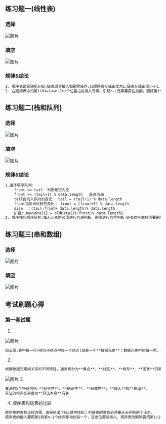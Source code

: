 ## 练习题一(线性表)

### 选择
![图片](./img/28.png)
### 填空
![图片](./img/29.png)

### 规律&结论
```txt
1. 顺序表适合随机存取,链表适合插入和删除操作;且顺序表存储密度为1,链表存储密度小于1.
2. 在顺序表中的第i(0<=i<=n-1>)个位置之前插入元素，引起n-i元素需要往后挪，删除第i个位置的元素，引起n-i-1个元素向前挪。
```
## 练习题二(栈和队列)
### 选择
![图片](./img/30.png)
### 填空
![图片](./img/31.png)

### 规律&结论
```txt
1.循环顺序队列:
    front == tail  判断是否为空
    front == (tail+1) % data.length   是否为满
    tail指向入队时的变化： tail = (tail+1) % data.length
    front指向出队时的变化： front = (front+1) % data.length
    size  ：(tail-front+ data.length)% data.length
    扩容: newData[i] = oldData[(i+front)% data.length]
2. 顺序栈和顺序队列:插入元素时必须进行为满判断，删除进行为空判断,链表的形式只需要删除判断为空即可。
```
## 练习题三(串和数组)
### 选择
![图片](./img/38.png)
### 填空
![图片](./img/39.png)

## 考试刷题心得
### 第一套试题
1. 
![图片](./img/83.png)
```md
如上图,表中每一行(相当于结点中每一个结点)就是一个**数据元素**；数据元素中的每一项，比如张三的数学分析是90分就是一个**数据项**；整个表格是一个**数据对象**，它代表的都是学生的信息(具有相同性质的数据元素的集合)。
```
2. 
```md
根据数据元素间关系的不同特性，通常可分为**集合**、**线性**、**树形**、**图状**四类基本结构。
```
![图片](./img/84.png)
3. 
```md
算法的5个特征包括:**有穷性**、**确定性**、**有效性**、**输入**和**输出**。
算法的时间复杂度与**算法本身**有关
```
4. 顺序表和链表的比较
```md
顺序表的查找比较方便，直接给出下标i就可找到；但链表的查找必须要从头开始逐个比对。
顺序表的插入要把第i到第n-1个结点移动到后一个，空出位置后插入，顺序表的删除要把第i+1个到第n个移动到前一个位置；而链表的插入和删除不需要移动结点的数据，修改指针就可以了。
```
